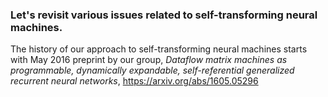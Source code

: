 ### Let's revisit various issues related to self-transforming neural machines.

The history of our approach to self-transforming neural machines starts with May 2016 preprint
by our group, _Dataflow matrix machines as programmable, dynamically expandable, self-referential generalized recurrent neural networks_,
https://arxiv.org/abs/1605.05296


